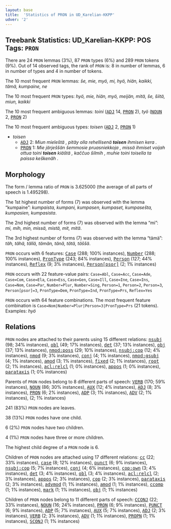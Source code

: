 ```yaml
---
layout: base
title:  'Statistics of PRON in UD_Karelian-KKPP'
udver: '2'
---
```


## Treebank Statistics: UD_Karelian-KKPP: POS Tags: `PRON`

There are 24 `PRON` lemmas (3%), 87 `PRON` types (6%) and 289 `PRON` tokens (9%).
Out of 14 observed tags, the rank of `PRON` is: 8 in number of lemmas, 6 in number of types and 4 in number of tokens.

The 10 most frequent `PRON` lemmas: <em>še, mie, myö, mi, hyö, hiän, kaikki, tämä, kumpaine, ne</em>

The 10 most frequent `PRON` types:  <em>hyö, mie, hiän, myö, meijän, mitä, še, šiitä, miun, kaikki</em>

The 10 most frequent ambiguous lemmas: <em>toini</em> (<tt><a href="krl_kkpp-pos-ADJ.html">ADJ</a></tt> 14, <tt><a href="krl_kkpp-pos-PRON.html">PRON</a></tt> 2), <em>työ</em> (<tt><a href="krl_kkpp-pos-NOUN.html">NOUN</a></tt> 2, <tt><a href="krl_kkpp-pos-PRON.html">PRON</a></tt> 2)

The 10 most frequent ambiguous types:  <em>toisen</em> (<tt><a href="krl_kkpp-pos-ADJ.html">ADJ</a></tt> 2, <tt><a href="krl_kkpp-pos-PRON.html">PRON</a></tt> 1)


* <em>toisen</em>
  * <tt><a href="krl_kkpp-pos-ADJ.html">ADJ</a></tt> 2: <em>Miun mieleštä , pitäy olla rehellisenä <b>toisen</b> ihmisen kera .</em>
  * <tt><a href="krl_kkpp-pos-PRON.html">PRON</a></tt> 1: <em>Mie järješšän šemmosie pruasniekkoja , missä ihmiset voijah ottua toini <b>toisen</b> kiäštä , kaččuo šilmih , muhie toini toisella ta paissa keškenäh .</em>

## Morphology

The form / lemma ratio of `PRON` is 3.625000 (the average of all parts of speech is 1.495298).

The 1st highest number of forms (7) was observed with the lemma “kumpaine”: <em>kumpaista, kumpani, kumpasen, kumpaset, kumpasešta, kumpasien, kumpasista</em>.

The 2nd highest number of forms (7) was observed with the lemma “mi”: <em>mi, mih, min, missä, mistä, mit, mitä</em>.

The 3rd highest number of forms (7) was observed with the lemma “tämä”: <em>täh, tähä, tällä, tämän, tänä, tätä, täššä</em>.

`PRON` occurs with 6 features: <tt><a href="krl_kkpp-feat-Case.html">Case</a></tt> (288; 100% instances), <tt><a href="krl_kkpp-feat-Number.html">Number</a></tt> (288; 100% instances), <tt><a href="krl_kkpp-feat-PronType.html">PronType</a></tt> (243; 84% instances), <tt><a href="krl_kkpp-feat-Person.html">Person</a></tt> (127; 44% instances), <tt><a href="krl_kkpp-feat-Reflex.html">Reflex</a></tt> (9; 3% instances), <tt><a href="krl_kkpp-feat-Person-psor.html">Person[psor]</a></tt> (2; 1% instances)

`PRON` occurs with 22 feature-value pairs: `Case=Abl`, `Case=Acc`, `Case=Ade`, `Case=Com`, `Case=Ela`, `Case=Ess`, `Case=Gen`, `Case=Ill`, `Case=Ine`, `Case=Ins`, `Case=Nom`, `Case=Par`, `Number=Plur`, `Number=Sing`, `Person=1`, `Person=2`, `Person=3`, `Person[psor]=3`, `PronType=Dem`, `PronType=Ind`, `PronType=Prs`, `Reflex=Yes`

`PRON` occurs with 64 feature combinations.
The most frequent feature combination is `Case=Nom|Number=Plur|Person=3|PronType=Prs` (21 tokens).
Examples: <em>hyö</em>


## Relations

`PRON` nodes are attached to their parents using 15 different relations: <tt><a href="krl_kkpp-dep-nsubj.html">nsubj</a></tt> (98; 34% instances), <tt><a href="krl_kkpp-dep-obl.html">obl</a></tt> (49; 17% instances), <tt><a href="krl_kkpp-dep-det.html">det</a></tt> (37; 13% instances), <tt><a href="krl_kkpp-dep-obj.html">obj</a></tt> (37; 13% instances), <tt><a href="krl_kkpp-dep-nmod-poss.html">nmod:poss</a></tt> (29; 10% instances), <tt><a href="krl_kkpp-dep-nsubj-cop.html">nsubj:cop</a></tt> (12; 4% instances), <tt><a href="krl_kkpp-dep-nmod.html">nmod</a></tt> (9; 3% instances), <tt><a href="krl_kkpp-dep-conj.html">conj</a></tt> (4; 1% instances), <tt><a href="krl_kkpp-dep-nmod-gsubj.html">nmod:gsubj</a></tt> (4; 1% instances), <tt><a href="krl_kkpp-dep-amod.html">amod</a></tt> (3; 1% instances), <tt><a href="krl_kkpp-dep-fixed.html">fixed</a></tt> (2; 1% instances), <tt><a href="krl_kkpp-dep-root.html">root</a></tt> (2; 1% instances), <tt><a href="krl_kkpp-dep-acl-relcl.html">acl:relcl</a></tt> (1; 0% instances), <tt><a href="krl_kkpp-dep-appos.html">appos</a></tt> (1; 0% instances), <tt><a href="krl_kkpp-dep-parataxis.html">parataxis</a></tt> (1; 0% instances)

Parents of `PRON` nodes belong to 8 different parts of speech: <tt><a href="krl_kkpp-pos-VERB.html">VERB</a></tt> (170; 59% instances), <tt><a href="krl_kkpp-pos-NOUN.html">NOUN</a></tt> (86; 30% instances), <tt><a href="krl_kkpp-pos-AUX.html">AUX</a></tt> (12; 4% instances), <tt><a href="krl_kkpp-pos-ADJ.html">ADJ</a></tt> (8; 3% instances), <tt><a href="krl_kkpp-pos-PRON.html">PRON</a></tt> (6; 2% instances), <tt><a href="krl_kkpp-pos-ADP.html">ADP</a></tt> (3; 1% instances), <tt><a href="krl_kkpp-pos-ADV.html">ADV</a></tt> (2; 1% instances),  (2; 1% instances)

241 (83%) `PRON` nodes are leaves.

38 (13%) `PRON` nodes have one child.

6 (2%) `PRON` nodes have two children.

4 (1%) `PRON` nodes have three or more children.

The highest child degree of a `PRON` node is 6.

Children of `PRON` nodes are attached using 17 different relations: <tt><a href="krl_kkpp-dep-cc.html">cc</a></tt> (22; 33% instances), <tt><a href="krl_kkpp-dep-case.html">case</a></tt> (8; 12% instances), <tt><a href="krl_kkpp-dep-punct.html">punct</a></tt> (6; 9% instances), <tt><a href="krl_kkpp-dep-nsubj-cop.html">nsubj:cop</a></tt> (5; 7% instances), <tt><a href="krl_kkpp-dep-conj.html">conj</a></tt> (4; 6% instances), <tt><a href="krl_kkpp-dep-cop-own.html">cop:own</a></tt> (3; 4% instances), <tt><a href="krl_kkpp-dep-det.html">det</a></tt> (3; 4% instances), <tt><a href="krl_kkpp-dep-obl.html">obl</a></tt> (3; 4% instances), <tt><a href="krl_kkpp-dep-acl-relcl.html">acl:relcl</a></tt> (2; 3% instances), <tt><a href="krl_kkpp-dep-appos.html">appos</a></tt> (2; 3% instances), <tt><a href="krl_kkpp-dep-cop.html">cop</a></tt> (2; 3% instances), <tt><a href="krl_kkpp-dep-parataxis.html">parataxis</a></tt> (2; 3% instances), <tt><a href="krl_kkpp-dep-advmod.html">advmod</a></tt> (1; 1% instances), <tt><a href="krl_kkpp-dep-amod.html">amod</a></tt> (1; 1% instances), <tt><a href="krl_kkpp-dep-ccomp.html">ccomp</a></tt> (1; 1% instances), <tt><a href="krl_kkpp-dep-mark.html">mark</a></tt> (1; 1% instances), <tt><a href="krl_kkpp-dep-obj.html">obj</a></tt> (1; 1% instances)

Children of `PRON` nodes belong to 11 different parts of speech: <tt><a href="krl_kkpp-pos-CCONJ.html">CCONJ</a></tt> (22; 33% instances), <tt><a href="krl_kkpp-pos-NOUN.html">NOUN</a></tt> (16; 24% instances), <tt><a href="krl_kkpp-pos-PRON.html">PRON</a></tt> (6; 9% instances), <tt><a href="krl_kkpp-pos-PUNCT.html">PUNCT</a></tt> (6; 9% instances), <tt><a href="krl_kkpp-pos-ADP.html">ADP</a></tt> (5; 7% instances), <tt><a href="krl_kkpp-pos-AUX.html">AUX</a></tt> (5; 7% instances), <tt><a href="krl_kkpp-pos-ADJ.html">ADJ</a></tt> (2; 3% instances), <tt><a href="krl_kkpp-pos-VERB.html">VERB</a></tt> (2; 3% instances), <tt><a href="krl_kkpp-pos-ADV.html">ADV</a></tt> (1; 1% instances), <tt><a href="krl_kkpp-pos-PROPN.html">PROPN</a></tt> (1; 1% instances), <tt><a href="krl_kkpp-pos-SCONJ.html">SCONJ</a></tt> (1; 1% instances)


